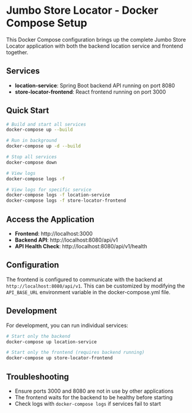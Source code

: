 # Jumbo Store Locator - Docker Compose Setup

This Docker Compose configuration brings up the complete Jumbo Store Locator application with both the backend location service and frontend together.

## Services

- **location-service**: Spring Boot backend API running on port 8080
- **store-locator-frontend**: React frontend running on port 3000

## Quick Start

```bash
# Build and start all services
docker-compose up --build

# Run in background
docker-compose up -d --build

# Stop all services
docker-compose down

# View logs
docker-compose logs -f

# View logs for specific service
docker-compose logs -f location-service
docker-compose logs -f store-locator-frontend
```

## Access the Application

- **Frontend**: http://localhost:3000
- **Backend API**: http://localhost:8080/api/v1
- **API Health Check**: http://localhost:8080/api/v1/health

## Configuration

The frontend is configured to communicate with the backend at `http://localhost:8080/api/v1`. This can be customized by modifying the `API_BASE_URL` environment variable in the docker-compose.yml file.

## Development

For development, you can run individual services:

```bash
# Start only the backend
docker-compose up location-service

# Start only the frontend (requires backend running)
docker-compose up store-locator-frontend
```

## Troubleshooting

- Ensure ports 3000 and 8080 are not in use by other applications
- The frontend waits for the backend to be healthy before starting
- Check logs with `docker-compose logs` if services fail to start
